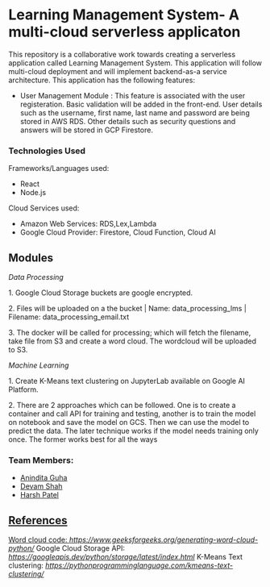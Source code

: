 <h1>Learning Management System- A multi-cloud serverless applicaton</h1>


<p>This repository is a collaborative work towards creating a serverless application called Learning Management System. This application will follow multi-cloud deployment and will implement backend-as-a service architecture. This application has the following features:</p>
<ul>
  <li> User Management Module : This feature is associated with the user registeration. Basic validation will be added in the front-end. User details such as the username, first name, last name and password are being stored in AWS RDS. Other details such as security questions and answers will be stored in GCP Firestore. </li>
 </ul>
 
<h3>Technologies Used</h3>
<p>Frameworks/Languages used:</p>
<ul>
<li> React </li>
<li> Node.js </li>
</ul>
<p>Cloud Services used:</p>
<ul>
<li>Amazon Web Services: RDS,Lex,Lambda</li>
<li>Google Cloud Provider: Firestore, Cloud Function, Cloud AI</li>
</ul>

<h2>Modules</h2>
<i><p>Data Processing</p></i>
<p>1. Google Cloud Storage buckets are google encrypted.</p>
<p>2. Files will be uploaded on a the bucket | Name: data_processing_lms | Filename: data_processing_email.txt</p>
<p>3. The docker will be called for processing; which will fetch the filename, take file from S3 and create a word cloud. The wordcloud will be uploaded to S3. </p>

<i><p>Machine Learning</p></i>
<p>1. Create K-Means text clustering on JupyterLab available on Google AI Platform.</p>
<p>2. There are 2 approaches which can be followed. One is to create a container and call API for training and testing, another is to train the model on notebook and save the
  model on GCS. Then we can use the model to predict the data. The later technique works if the model needs training only once. The former works best for all the ways</p>


<h3>Team Members:</h3>
<ul>
<li><a href="https://github.com/AninditaGuha98"> Anindita Guha </li>
<li> Devam Shah </li>
<li><a href="https://github.com/Harshpatel44"> Harsh Patel </li>
 </ul> 
 
 
 <h2>References</h2>
 
 Word cloud code: <i>https://www.geeksforgeeks.org/generating-word-cloud-python/</i>
 Google Cloud Storage API: <i>https://googleapis.dev/python/storage/latest/index.html</i>
 K-Means Text clustering: <i>https://pythonprogramminglanguage.com/kmeans-text-clustering/</i>
